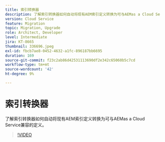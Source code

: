 ```yaml
---
title: 索引转换器
description: 了解索引转换器如何自动将现有AEM索引定义转换为可与AEMas a Cloud Service兼容的定义。
version: Cloud Service
feature: Migration
topic: Migration, Upgrade
role: Architect, Developer
level: Intermediate
jira: KT-8665
thumbnail: 336696.jpeg
exl-id: fbcb7ae8-0452-4632-a1fc-896187bb6695
duration: 169
source-git-commit: f23c2ab86d42531113690df2e342c65060b5c7cd
workflow-type: tm+mt
source-wordcount: '42'
ht-degree: 9%

---
```


# 索引转换器

了解索引转换器如何自动将现有AEM索引定义转换为可与AEMas a Cloud Service兼容的定义。

>[!VIDEO](https://video.tv.adobe.com/v/336696?quality=12&learn=on)
